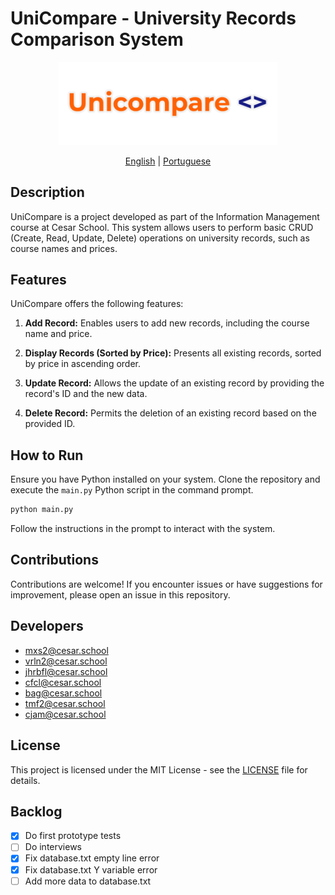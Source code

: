 # UniCompare - University Records Comparison System

<p align="center">
<a href=""><img src="./resources/unicompare-logo.png" alt="Unicompare Logo." width=350px"></a>
</p>

<p align="center">
<a href="docs/README_EN.md">English</a> | <a href="../README.md">Portuguese</a>
</p>


## Description

UniCompare is a project developed as part of the Information Management course at Cesar School. This system allows users to perform basic CRUD (Create, Read, Update, Delete) operations on university records, such as course names and prices.

## Features

UniCompare offers the following features:

1. **Add Record:** Enables users to add new records, including the course name and price.

2. **Display Records (Sorted by Price):** Presents all existing records, sorted by price in ascending order.

3. **Update Record:** Allows the update of an existing record by providing the record's ID and the new data.

4. **Delete Record:** Permits the deletion of an existing record based on the provided ID.

## How to Run

Ensure you have Python installed on your system. Clone the repository and execute the `main.py` Python script in the command prompt.

```bash
python main.py
```

Follow the instructions in the prompt to interact with the system.

## Contributions

Contributions are welcome! If you encounter issues or have suggestions for improvement, please open an issue in this repository.

## Developers

- mxs2@cesar.school
- vrln2@cesar.school
- jhrbfl@cesar.school
- cfcl@cesar.school
- bag@cesar.school
- tmf2@cesar.school
- cjam@cesar.school

## License

This project is licensed under the MIT License - see the [LICENSE](LICENSE) file for details.

## Backlog
- [x] Do first prototype tests
- [ ] Do interviews 
- [x] Fix database.txt empty line error 
- [x] Fix database.txt Y variable error
- [ ] Add more data to database.txt 
